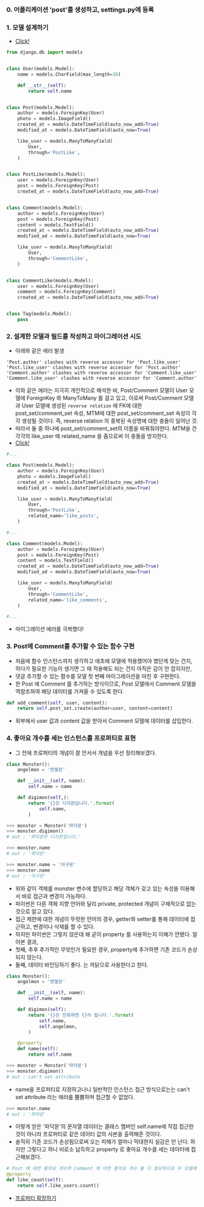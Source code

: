 ### 0. 어플리케이션 'post'를 생성하고, settings.py에 등록

### 1. 모델 설계하기
- [Click!](https://github.com/bbungsang/Instargram-projects/blob/master/database-structure.pdf)

```python
from django.db import models


class User(models.Model):
    name = models.CharField(max_length=36)

    def __str__(self):
        return self.name


class Post(models.Model):
    author = models.ForeignKey(User)
    photo = models.ImageField()
    created_at = models.DateTimeField(auto_now_add=True)
    modified_at = models.DateTimeField(auto_now=True)

    like_user = models.ManyToManyField(
        User,
        through='PostLike',
    )


class PostLike(models.Model):
    user = models.ForeignKey(User)
    post = models.ForeignKey(Post)
    created_at = models.DateTimeField(auto_now_add=True)


class Comment(models.Model):
    author = models.ForeignKey(User)
    post = models.ForeignKey(Post)
    content = models.TextField()
    created_at = models.DateTimeField(auto_now_add=True)
    modified_ad = models.DateTimeField(auto_now=True)

    like_user = models.ManyToManyField(
        User,
        through='CommentLike',
    )


class CommentLike(models.Model):
    user = models.ForeignKey(User)
    comment = models.ForeignKey(Comment)
    created_at = models.DateTimeField(auto_now_add=True)


class Tag(models.Model):
    pass
```

### 2. 설계한 모델과 필드를 작성하고 마이그레이션 시도
- 아래와 같은 에러 발생

```text
'Post.author' clashes with reverse accessor for 'Post.like_user'
'Post.like_user' clashes with reverse accessor for 'Post.author'
'Comment.author' clashes with reverse accessor for 'Comment.like_user'
'Comment.like_user' clashes with reverse accessor for 'Comment.author'
```
- 이와 같은 에러는 지극히 개인적으로 해석한 바, Post/Comment 모델이 User 모델에 ForeignKey 와 ManyToMany 를 걸고 있고, 이로써 Post/Comment 모델과 User 모델에 생성된 `reverse relation` 에 FK에 대한 post_set/comment_set 속성, MTM에 대한 post_set/comment_set 속성이 각각 생성될 것이다. 즉, reverse relation 의 중복된 속성명에 대한 충돌이 일어난 것.
- 따라서 둘 중 하나에 post_set/comment_set의 이름을 바꿔줘야한다. MTM을 건 각각의 like_user 에 related_name 을 줌으로써 이 충돌을 방지한다.
- [Click!](https://github.com/bbungsang/Instargram-projects/blob/master/clash-error.pdf)

```python
#...

class Post(models.Model):
    author = models.ForeignKey(User)
    photo = models.ImageField()
    created_at = models.DateTimeField(auto_now_add=True)
    modified_at = models.DateTimeField(auto_now=True)

    like_user = models.ManyToManyField(
        User,
        through='PostLike',
        related_name='like_posts',
    )

#...

class Comment(models.Model):
    author = models.ForeignKey(User)
    post = models.ForeignKey(Post)
    content = models.TextField()
    created_at = models.DateTimeField(auto_now_add=True)
    modified_ad = models.DateTimeField(auto_now=True)

    like_user = models.ManyToManyField(
        User,
        through='CommentLike',
        related_name='like_comments',
    )

#...
```
- 마이그레이션 에러를 극복했다!

### 3. Post에 Comment를 추가할 수 있는 함수 구현
- 처음에 함수 인스턴스까지 생각하고 애초에 모델에 적용했어야 했던게 맞는 건지, 하다가 필요한 기능이 생기면 그 때 적용해도 되는 건지 아직은 감이 안 잡히지만,
- 댓글 추가할 수 있는 함수를 모델 첫 번째 마이그레이션을 마친 후 구현한다.
- 한 Post 에 Comment 를 추가하는 방식이므로, Post 모델에서 Comment 모델을 역참조하여 해당 데이터를 가져올 수 있도록 한다.

```python
def add_comment(self, user, content):
    return self.post_set.create(author=user, content=content)
```
- 외부에서 user 값과 content 값을 받아서 Comment 모델에 데이터를 삽입한다.

### 4. 좋아요 개수를 세는 인스턴스를 프로퍼티로 표현
- 그 전에 프로퍼티의 개념이 잘 안서서 개념을 우선 정리해보겠다.

```python
class Monster():
    angelmon = '엔젤몬'

    def __init__(self, name):
        self.name = name

    def digimon(self,):
        return '{}은 디지몬입니다.'.format(
            self.name,
        )

>>> monster = Monster('파닥몬')
>>> monster.digimon()
# out : '파닥몬은 디지몬입니다.'

>>> monster.name
# out : '파닥몬'

>>> monster.name = '아구몬'
>>> monster.name
# out : '아구몬'
```
- 위와 같이 객체를 monster 변수에 할당하고 해당 객체가 갖고 있는 속성을 이용해서 바로 접근과 변경이 가능하다.
- 파이썬은 다른 객체 지향 언어와 달리 private, protected 개념이 구체적으로 없는 것으로 알고 있다.
- 접근 제한에 대한 개념이 뚜렷한 언어의 경우, getter와 setter를 통해 데이터에 접근하고, 변경이나 삭제를 할 수 있다.
- 하지만 파이썬은 그렇지 않은데 왜 굳이 property 를 사용하는지 이해가 안됐다. 알아본 결과,
- 첫째, 추후 추가적인 무엇인가 필요한 경우, property에 추가하면 기존 코드가 손상되지 않는다.
- 둘째, 데이터 바인딩하기 좋다. 는 까닭으로 사용한다고 한다.

```python
class Monster():
    angelmon = '엔젤몬'

    def __init__(self, name):
        self.name = name

    def digimon(self):
        return '{}은 진화하면 {}이 됩니다.'.format(
            self.name,
            self.angelmon,
        )

    @property
    def name(self):
        return self.name

>>> monster = Monster('파닥몬')
>>> monster.digimon()
# out : can't set attribute
```
- name을 프로퍼티로 지정하고나니 일반적인 인스턴스 접근 방식으로는는 can't set attribute 라는 에러를 뿜뿜하며 접근할 수 없었다.

```python
>>> monster.name
# out : '파닥몬'
```
- 이렇게 얻은 '파닥몬'의 문자열 데이터는 클래스 멤버인 self.name에 직접 접근한 것이 아니라 프로퍼티로 같은 데이터 값의 사본을 출력해준 것이다.
- 솔직히 기존 코드가 손상됨으로써 오는 피해가 얼마나 막대한지 실감은 안 난다. 하지만 그렇다고 하니 비로소 납득하고 property 로 좋아요 개수를 세는 데이터에 접근해보겠다.

```python
# Post 에 대한 좋아요 개수와 Comment 에 대한 좋아요 개수 둘 다 필요하므로 두 모델에 추가했다.
@property
def like_count(self):
    return self.like_users.count()
```
- [프로퍼티 확장하기]()

